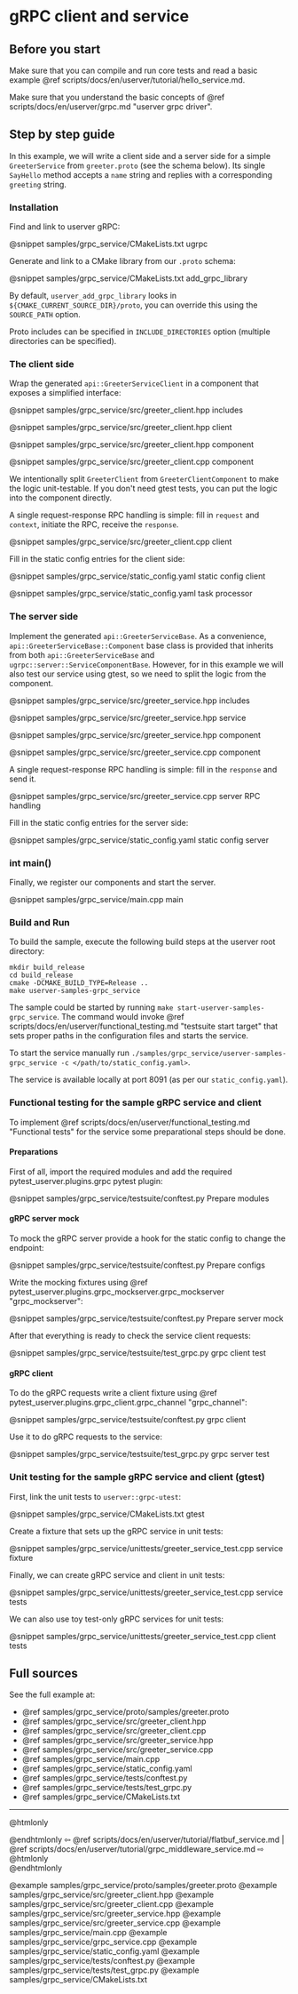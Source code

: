 # gRPC client and service

## Before you start

Make sure that you can compile and run core tests and read a basic example @ref scripts/docs/en/userver/tutorial/hello_service.md.

Make sure that you understand the basic concepts of @ref scripts/docs/en/userver/grpc.md "userver grpc driver".

## Step by step guide

In this example, we will write a client side and a server side for a simple `GreeterService` from `greeter.proto` (see the schema below). Its single `SayHello` method accepts a `name` string and replies with a corresponding `greeting` string.

### Installation

Find and link to userver gRPC:

@snippet samples/grpc_service/CMakeLists.txt  ugrpc

Generate and link to a CMake library from our `.proto` schema:

@snippet samples/grpc_service/CMakeLists.txt  add_grpc_library

By default, `userver_add_grpc_library` looks in `${CMAKE_CURRENT_SOURCE_DIR}/proto`, you can override this using the `SOURCE_PATH` option.

Proto includes can be specified in `INCLUDE_DIRECTORIES` option (multiple directories can be specified).

### The client side

Wrap the generated `api::GreeterServiceClient` in a component that exposes a simplified interface:

@snippet samples/grpc_service/src/greeter_client.hpp  includes

@snippet samples/grpc_service/src/greeter_client.hpp  client

@snippet samples/grpc_service/src/greeter_client.hpp  component

@snippet samples/grpc_service/src/greeter_client.cpp  component

We intentionally split `GreeterClient` from `GreeterClientComponent`
to make the logic unit-testable. If you don't need gtest tests,
you can put the logic into the component directly.

A single request-response RPC handling is simple: fill in `request` and `context`, initiate the RPC, receive the `response`.

@snippet samples/grpc_service/src/greeter_client.cpp  client

Fill in the static config entries for the client side:

@snippet samples/grpc_service/static_config.yaml  static config client

@snippet samples/grpc_service/static_config.yaml  task processor

### The server side

Implement the generated `api::GreeterServiceBase`.
As a convenience, `api::GreeterServiceBase::Component` base class is provided
that inherits from both
`api::GreeterServiceBase` and `ugrpc::server::ServiceComponentBase`.
However, for in this example we will also test our service using gtest, so we
need to split the logic from the component.

@snippet samples/grpc_service/src/greeter_service.hpp  includes

@snippet samples/grpc_service/src/greeter_service.hpp  service

@snippet samples/grpc_service/src/greeter_service.hpp  component

@snippet samples/grpc_service/src/greeter_service.cpp  component

A single request-response RPC handling is simple: fill in the `response` and send it.

@snippet samples/grpc_service/src/greeter_service.cpp  server RPC handling

Fill in the static config entries for the server side:

@snippet samples/grpc_service/static_config.yaml  static config server

### int main()

Finally, we register our components and start the server.

@snippet samples/grpc_service/main.cpp  main

### Build and Run

To build the sample, execute the following build steps at the userver root
directory:

```
mkdir build_release
cd build_release
cmake -DCMAKE_BUILD_TYPE=Release ..
make userver-samples-grpc_service
```

The sample could be started by running
`make start-userver-samples-grpc_service`. The command would invoke
@ref scripts/docs/en/userver/functional_testing.md "testsuite start target" that sets proper
paths in the configuration files and starts the service.

To start the service manually run
`./samples/grpc_service/userver-samples-grpc_service -c </path/to/static_config.yaml>`.

The service is available locally at port 8091 (as per our `static_config.yaml`).


### Functional testing for the sample gRPC service and client

To implement @ref scripts/docs/en/userver/functional_testing.md "Functional tests" for the
service some preparational steps should be done.

#### Preparations

First of all, import the required modules and add the required
pytest_userver.plugins.grpc pytest plugin:

@snippet samples/grpc_service/testsuite/conftest.py  Prepare modules


#### gRPC server mock

To mock the gRPC server provide a hook for the static config to change
the endpoint:

@snippet samples/grpc_service/testsuite/conftest.py  Prepare configs

Write the mocking fixtures using @ref pytest_userver.plugins.grpc_mockserver.grpc_mockserver "grpc_mockserver":

@snippet samples/grpc_service/testsuite/conftest.py  Prepare server mock

After that everything is ready to check the service client requests:

@snippet samples/grpc_service/testsuite/test_grpc.py  grpc client test

#### gRPC client

To do the gRPC requests write a client fixture using
@ref pytest_userver.plugins.grpc_client.grpc_channel "grpc_channel":

@snippet samples/grpc_service/testsuite/conftest.py  grpc client

Use it to do gRPC requests to the service:

@snippet samples/grpc_service/testsuite/test_grpc.py  grpc server test


### Unit testing for the sample gRPC service and client (gtest)

First, link the unit tests to `userver::grpc-utest`:

@snippet samples/grpc_service/CMakeLists.txt  gtest

Create a fixture that sets up the gRPC service in unit tests:

@snippet samples/grpc_service/unittests/greeter_service_test.cpp  service fixture

Finally, we can create gRPC service and client in unit tests:

@snippet samples/grpc_service/unittests/greeter_service_test.cpp  service tests

We can also use toy test-only gRPC services for unit tests:

@snippet samples/grpc_service/unittests/greeter_service_test.cpp  client tests


## Full sources

See the full example at:

* @ref samples/grpc_service/proto/samples/greeter.proto
* @ref samples/grpc_service/src/greeter_client.hpp
* @ref samples/grpc_service/src/greeter_client.cpp
* @ref samples/grpc_service/src/greeter_service.hpp
* @ref samples/grpc_service/src/greeter_service.cpp
* @ref samples/grpc_service/main.cpp
* @ref samples/grpc_service/static_config.yaml
* @ref samples/grpc_service/tests/conftest.py
* @ref samples/grpc_service/tests/test_grpc.py
* @ref samples/grpc_service/CMakeLists.txt

----------

@htmlonly <div class="bottom-nav"> @endhtmlonly
⇦ @ref scripts/docs/en/userver/tutorial/flatbuf_service.md | @ref scripts/docs/en/userver/tutorial/grpc_middleware_service.md ⇨
@htmlonly </div> @endhtmlonly

@example samples/grpc_service/proto/samples/greeter.proto
@example samples/grpc_service/src/greeter_client.hpp
@example samples/grpc_service/src/greeter_client.cpp
@example samples/grpc_service/src/greeter_service.hpp
@example samples/grpc_service/src/greeter_service.cpp
@example samples/grpc_service/main.cpp
@example samples/grpc_service/grpc_service.cpp
@example samples/grpc_service/static_config.yaml
@example samples/grpc_service/tests/conftest.py
@example samples/grpc_service/tests/test_grpc.py
@example samples/grpc_service/CMakeLists.txt
